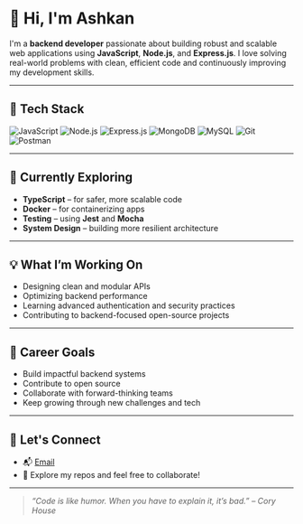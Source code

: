 # 👋 Hi, I'm Ashkan

I'm a **backend developer** passionate about building robust and scalable web applications using **JavaScript**, **Node.js**, and **Express.js**. I love solving real-world problems with clean, efficient code and continuously improving my development skills.

---

## 🚀 Tech Stack

![JavaScript](https://img.shields.io/badge/JavaScript-F7DF1E?style=flat&logo=javascript&logoColor=000)
![Node.js](https://img.shields.io/badge/Node.js-339933?style=flat&logo=nodedotjs&logoColor=white)
![Express.js](https://img.shields.io/badge/Express.js-000000?style=flat&logo=express&logoColor=white)
![MongoDB](https://img.shields.io/badge/MongoDB-47A248?style=flat&logo=mongodb&logoColor=white)
![MySQL](https://img.shields.io/badge/MySQL-00758F?style=flat&logo=mysql&logoColor=white)
![Git](https://img.shields.io/badge/Git-F05032?style=flat&logo=git&logoColor=white)
![Postman](https://img.shields.io/badge/Postman-FF6C37?style=flat&logo=postman&logoColor=white)

---

## 🌱 Currently Exploring

- **TypeScript** – for safer, more scalable code  
- **Docker** – for containerizing apps  
- **Testing** – using **Jest** and **Mocha**  
- **System Design** – building more resilient architecture  

---

## 💡 What I’m Working On

- Designing clean and modular APIs  
- Optimizing backend performance  
- Learning advanced authentication and security practices  
- Contributing to backend-focused open-source projects

---

## 🎯 Career Goals

- Build impactful backend systems  
- Contribute to open source  
- Collaborate with forward-thinking teams  
- Keep growing through new challenges and tech

---


## 🤝 Let's Connect
- 📬 [Email](mailto:youssefi.ashkan.ys@gmail.com)
- 🔎 Explore my repos and feel free to collaborate!

---

> _“Code is like humor. When you have to explain it, it’s bad.” – Cory House_

<!---
ryderys/ryderys is a ✨ special ✨ repository because its `README.md` (this file) appears on your GitHub profile.
You can click the Preview link to take a look at your changes.
--->
